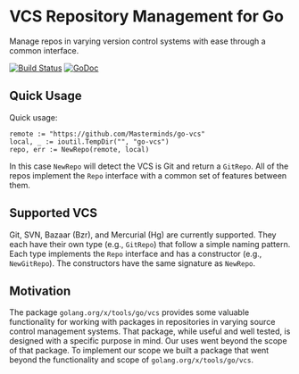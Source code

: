 # VCS Repository Management for Go

Manage repos in varying version control systems with ease through a common
interface.

[![Build Status](https://travis-ci.org/Masterminds/go-vcs.svg)](https://travis-ci.org/Masterminds/go-vcs) [![GoDoc](https://godoc.org/github.com/Masterminds/go-vcs?status.png)](https://godoc.org/github.com/Masterminds/go-vcs)

## Quick Usage

Quick usage:

	remote := "https://github.com/Masterminds/go-vcs"
    local, _ := ioutil.TempDir("", "go-vcs")
    repo, err := NewRepo(remote, local)

In this case `NewRepo` will detect the VCS is Git and return a `GitRepo`. All of
the repos implement the `Repo` interface with a common set of features between
them.

## Supported VCS

Git, SVN, Bazaar (Bzr), and Mercurial (Hg) are currently supported. They each
have their own type (e.g., `GitRepo`) that follow a simple naming pattern. Each
type implements the `Repo` interface and has a constructor (e.g., `NewGitRepo`).
The constructors have the same signature as `NewRepo`.

## Motivation

The package `golang.org/x/tools/go/vcs` provides some valuable functionality
for working with packages in repositories in varying source control management
systems. That package, while useful and well tested, is designed with a specific
purpose in mind. Our uses went beyond the scope of that package. To implement
our scope we built a package that went beyond the functionality and scope
of `golang.org/x/tools/go/vcs`.
